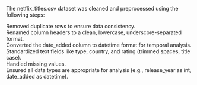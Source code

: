 The netflix_titles.csv dataset was cleaned and preprocessed using the following steps:

Removed duplicate rows to ensure data consistency.  
Renamed column headers to a clean, lowercase, underscore-separated format.  
Converted the date_added column to datetime format for temporal analysis.  
Standardized text fields like type, country, and rating (trimmed spaces, title case).  
Handled missing values.  
Ensured all data types are appropriate for analysis (e.g., release_year as int, date_added as datetime).
